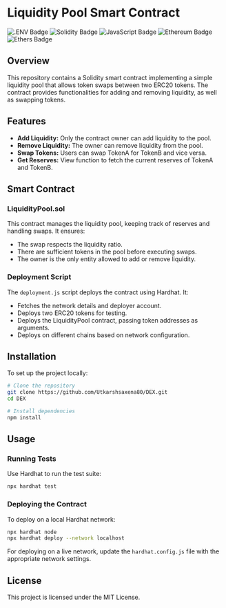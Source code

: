 # Liquidity Pool Smart Contract
![.ENV Badge](https://img.shields.io/badge/.ENV-ECD53F?logo=dotenv&logoColor=000&style=flat-square) ![Solidity Badge](https://img.shields.io/badge/Solidity-363636?logo=solidity&logoColor=fff&style=flat-square) ![JavaScript Badge](https://img.shields.io/badge/JavaScript-F7DF1E?logo=javascript&logoColor=000&style=flat-square) ![Ethereum Badge](https://img.shields.io/badge/Ethereum-3C3C3D?logo=ethereum&logoColor=fff&style=flat-square) ![Ethers Badge](https://img.shields.io/badge/Ethers-2535A0?logo=ethers&logoColor=fff&style=flat-square)
## Overview
This repository contains a Solidity smart contract implementing a simple liquidity pool that allows token swaps between two ERC20 tokens. The contract provides functionalities for adding and removing liquidity, as well as swapping tokens.

## Features
- **Add Liquidity:** Only the contract owner can add liquidity to the pool.
- **Remove Liquidity:** The owner can remove liquidity from the pool.
- **Swap Tokens:** Users can swap TokenA for TokenB and vice versa.
- **Get Reserves:** View function to fetch the current reserves of TokenA and TokenB.

## Smart Contract
### LiquidityPool.sol
This contract manages the liquidity pool, keeping track of reserves and handling swaps. It ensures:
- The swap respects the liquidity ratio.
- There are sufficient tokens in the pool before executing swaps.
- The owner is the only entity allowed to add or remove liquidity.

### Deployment Script
The `deployment.js` script deploys the contract using Hardhat. It:
- Fetches the network details and deployer account.
- Deploys two ERC20 tokens for testing.
- Deploys the LiquidityPool contract, passing token addresses as arguments.
- Deploys on different chains based on network configuration.

## Installation
To set up the project locally:
```sh
# Clone the repository
git clone https://github.com/Utkarshsaxena80/DEX.git
cd DEX

# Install dependencies
npm install
```

## Usage
### Running Tests
Use Hardhat to run the test suite:
```sh
npx hardhat test
```

### Deploying the Contract
To deploy on a local Hardhat network:
```sh
npx hardhat node
npx hardhat deploy --network localhost
```
For deploying on a live network, update the `hardhat.config.js` file with the appropriate network settings.

## License
This project is licensed under the MIT License.


